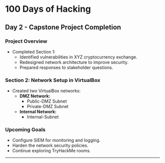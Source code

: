 # 100 Days of Hacking

## Day 2 - Capstone Project Completion

### Project Overview
- Completed Section 1: 
  - Identified vulnerabilities in XYZ cryptocurrency exchange.
  - Redesigned network architecture to improve security.
  - Prepared responses to stakeholder questions.

### Section 2: Network Setup in VirtualBox
- Created two VirtualBox networks:
  - **DMZ Network:**
    - Public-DMZ Subnet
    - Private-DMZ Subnet
  - **Internal Network:**
    - Internal-Subnet

### Upcoming Goals
- Configure SIEM for monitoring and logging.
- Harden the network security policies.
- Continue exploring TryHackMe rooms.

---
